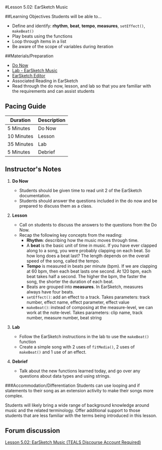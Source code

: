#Lesson 5.02: EarSketch Music

##Learning Objectives
Students will be able to...

* Define and identify: **rhythm**, **beat**, **tempo**, **measures**, `setEffect()`, `makeBeat()`
* Play beats using the functions
* Loop through items in a list
* Be aware of the scope of variables during iteration 

##Materials/Preparation
* [Do Now]
* [Lab - EarSketch Music]
* [EarSketch Editor]
* Associated Reading in EarSketch
*  Read through the do now, lesson, and lab so that you are familiar with the requirements and can assist students

## Pacing Guide
| **Duration**   | **Description** |
| ---------- | ----------- |
| 5 Minutes  | Do Now      |
| 10 Minutes | Lesson      |
| 35 Minutes | Lab         |
| 5 Minutes | Debrief     |

## Instructor's Notes

1. **Do Now**
    * Students should be given time to read unit 2 of the EarSketch documentation.
    * Students should answer the questions included in the do now and be prepared to discuss them as a class.
2. **Lesson**
	* Call on students to discuss the answers to the questions from the Do Now.
	* Recap the following key concepts from the reading:
		* **Rhythm**: describing how the music moves through time.
		* A **beat** is the basic unit of time in music. If you have ever clapped along to a song, you were probably clapping on each beat. So how long does a beat last? The length depends on the overall speed of the song, called the tempo. 
		* **Tempo** is measured in beats per minute (bpm). If we are clapping at 60 bpm, then each beat lasts one second. At 120 bpm, each beat takes half a second. The higher the bpm, the faster the song, the shorter the duration of each beat.
		* Beats are grouped into **measures**. In EarSketch, measures always have four beats.
		* `setEffect()`: add an effect to a track. Takes parameters: track number, effect name, effect parameter, effect value
		* `makeBeat()`: instead of composing at the measure-level, we can work at the note-level. Takes parameters: clip name, track number, measure number, beat string
3. **Lab**
	* Follow the EarSketch instructions in the lab to use the `makeBeat()` function
	* Create a simple song with 2 uses of `fitMedia()`, 2 uses of `makeBeat()` and 1 use of an effect. 
	 
4. **Debrief**
	* Talk about the new functions learned today, and go over any questions about data types and using strings.

###Accommodation/Differentiation
Students can use looping and if statements to their song as an extension activity to make their songs more complex.

Students will likely bring a wide range of background knowledge around music and the related terminology. Offer additional support to those students that are less familiar with the terms being introduced in this lesson.

## Forum discussion
[Lesson 5.02: EarSketch Music (TEALS Discourse Account Required)](https://forums.tealsk12.org/c/2nd-semester-unit-5-earsketch/lesson-5-02-earsketch-music)


[Do Now]: do_now.md
[Lab - EarSketch Music]: lab.md
[EarSketch Editor]: http://earsketch.gatech.edu/earsketch2/
